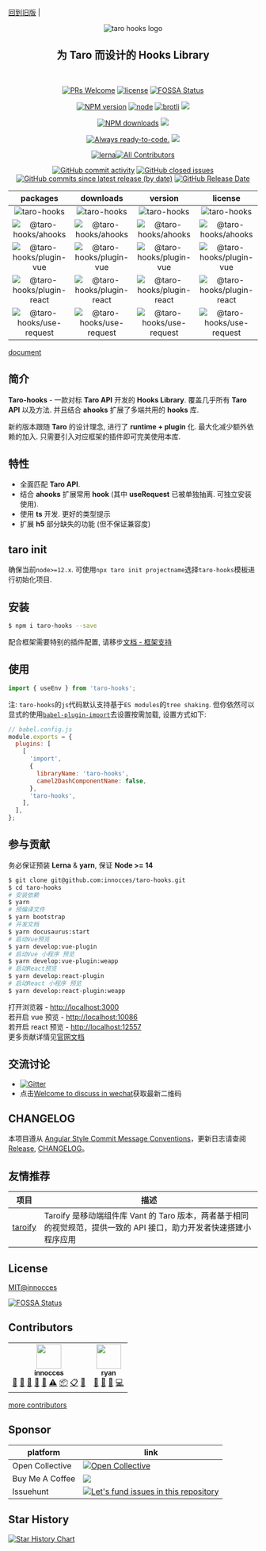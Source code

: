 [回到旧版](https://github.com/innocces/taro-hooks/tree/main) |

<div align="center">
  <img src="https://cdn.jsdelivr.net/gh/innocces/DrawingBed/2021-8-16/1629044969573-hook.png" alt="taro hooks logo"/>

## 为 **Taro** 而设计的 **Hooks Library**

  <br />

[![PRs Welcome][image-10]][8] [![license][image-4]][2] [![FOSSA Status][image-12]][10]

[![NPM version][image-1]][1] [![node][image-3]][2] [![brotli][image-21]][15] [![][image-22]][15]

[![NPM downloads][image-2]][2] [![][image-23]][16]

[![Always ready-to-code.][image-5]][3] [![][image-7]][5]

[![lerna][image-11]][9]<!-- ALL-CONTRIBUTORS-BADGE:START - Do not remove or modify this section -->[![All Contributors](https://img.shields.io/badge/all_contributors-2-orange.svg?style=for-the-badge)](#contributors-)

  <!-- ALL-CONTRIBUTORS-BADGE:END -->

[![GitHub commit activity][image-16]][13] [![GitHub closed issues][image-17]][13] [![GitHub commits since latest release (by date)][image-18]][13] [![GitHub Release Date][image-19]][13]

|                                                          packages                                                           |                                                  downloads                                                  |                                                version                                                 |                                                license                                                 |
| :-------------------------------------------------------------------------------------------------------------------------: | :---------------------------------------------------------------------------------------------------------: | :----------------------------------------------------------------------------------------------------: | :----------------------------------------------------------------------------------------------------: |
|                 ![taro-hooks](https://img.shields.io/badge/taro--hooks-pkg-blueviolet?style=for-the-badge)                  |               ![taro-hooks](https://img.shields.io/npm/dm/taro-hooks.svg?style=for-the-badge)               |               ![taro-hooks](https://img.shields.io/npm/v/taro-hooks?style=for-the-badge)               |               ![taro-hooks](https://img.shields.io/npm/l/taro-hooks?style=for-the-badge)               |
|       ![@taro-hooks/ahooks](https://img.shields.io/badge/%40taro--hooks%2Fahooks-pkg-blueviolet?style=for-the-badge)        |       ![@taro-hooks/ahooks](https://img.shields.io/npm/dm/@taro-hooks/ahooks.svg?style=for-the-badge)       |       ![@taro-hooks/ahooks](https://img.shields.io/npm/v/@taro-hooks/ahooks?style=for-the-badge)       |       ![@taro-hooks/ahooks](https://img.shields.io/npm/l/@taro-hooks/ahooks?style=for-the-badge)       |
|   ![@taro-hooks/plugin-vue](https://img.shields.io/badge/%40taro--hooks%2Fplugin--vue-pkg-blueviolet?style=for-the-badge)   |   ![@taro-hooks/plugin-vue](https://img.shields.io/npm/dm/@taro-hooks/plugin-vue.svg?style=for-the-badge)   |   ![@taro-hooks/plugin-vue](https://img.shields.io/npm/v/@taro-hooks/plugin-vue?style=for-the-badge)   |   ![@taro-hooks/plugin-vue](https://img.shields.io/npm/l/@taro-hooks/plugin-vue?style=for-the-badge)   |
| ![@taro-hooks/plugin-react](https://img.shields.io/badge/%40taro--hooks%2Fplugin--react-pkg-blueviolet?style=for-the-badge) | ![@taro-hooks/plugin-react](https://img.shields.io/npm/dm/@taro-hooks/plugin-react.svg?style=for-the-badge) | ![@taro-hooks/plugin-react](https://img.shields.io/npm/v/@taro-hooks/plugin-react?style=for-the-badge) | ![@taro-hooks/plugin-react](https://img.shields.io/npm/l/@taro-hooks/plugin-react?style=for-the-badge) |
|  ![@taro-hooks/use-request](https://img.shields.io/badge/%40taro--hooks%2Fuse--request-pkg-blueviolet?style=for-the-badge)  |  ![@taro-hooks/use-request](https://img.shields.io/npm/dm/@taro-hooks/use-request.svg?style=for-the-badge)  |  ![@taro-hooks/use-request](https://img.shields.io/npm/v/@taro-hooks/use-request?style=for-the-badge)  |  ![@taro-hooks/use-request](https://img.shields.io/npm/l/@taro-hooks/use-request?style=for-the-badge)  |

</div>

[document](https://next-version-taro-hooks.vercel.app)

## 简介

**Taro-hooks** - 一款对标 **Taro API** 开发的 **Hooks Library**. 覆盖几乎所有 **Taro API** 以及方法. 并且结合 **ahooks** 扩展了多端共用的 **hooks** 库.

新的版本跟随 **Taro** 的设计理念, 进行了 **runtime + plugin** 化. 最大化减少额外依赖的加入. 只需要引入对应框架的插件即可完美使用本库.

## 特性

- 全面匹配 **Taro API**.
- 结合 **ahooks** 扩展常用 **hook** (其中 **useRequest** 已被单独抽离. 可独立安装使用).
- 使用 **ts** 开发. 更好的类型提示
- 扩展 **h5** 部分缺失的功能 (但不保证兼容度)

## taro init

确保当前`node>=12.x`. 可使用`npx taro init projectname`选择`taro-hooks`模板进行初始化项目.

## 安装

```bash
$ npm i taro-hooks --save
```

配合框架需要特别的插件配置, 请移步[文档 - 框架支持](https://next-version-taro-hooks.vercel.app/site/docs/intro#%E6%A1%86%E6%9E%B6%E6%94%AF%E6%8C%81)

## 使用

```jsx
import { useEnv } from 'taro-hooks';
```

注: `taro-hooks`的`js`代码默认支持基于`ES modules`的`tree shaking`. 但你依然可以显式的使用[`babel-plugin-import`](https://github.com/ant-design/babel-plugin-import)去设置按需加载, 设置方式如下:

```js
// babel.config.js
module.exports = {
  plugins: [
    [
      'import',
      {
        libraryName: 'taro-hooks',
        camel2DashComponentName: false,
      },
      'taro-hooks',
    ],
  ],
};
```

## 参与贡献

务必保证预装 **Lerna** & **yarn**, 保证 **Node >= 14**

```bash
$ git clone git@github.com:innocces/taro-hooks.git
$ cd taro-hooks
# 安装依赖
$ yarn
# 预编译文件
$ yarn bootstrap
# 开发文档
$ yarn docusaurus:start
# 启动Vue预览
$ yarn develop:vue-plugin
# 启动Vue 小程序 预览
$ yarn develop:vue-plugin:weapp
# 启动React预览
$ yarn develop:react-plugin
# 启动React 小程序 预览
$ yarn develop:react-plugin:weapp
```

打开浏览器 - [http://localhost:3000](http://localhost:3000)  
若开启 vue 预览 - [http://localhost:10086](http://0.0.0.0:10086)  
若开启 react 预览 - [http://localhost:12557](http://localhost:12557)  
更多贡献详情见[官网文档](https://next-version-taro-hooks.vercel.app)

## 交流讨论

- [![Gitter](https://img.shields.io/badge/chat-on%20gitter-blueviolet?style=for-the-badge)](https://gitter.im/hooks/community?utm_source=badge&utm_medium=badge&utm_campaign=pr-badge&utm_content=body_badge)
- 点击[Welcome to discuss in wechat](https://github.com/innocces/taro-hooks/issues/12)获取最新二维码

## CHANGELOG

本项目遵从 [Angular Style Commit Message Conventions](https://gist.github.com/stephenparish/9941e89d80e2bc58a153)，更新日志请查阅 [Release](https://github.com/innocces/taro-hooks/releases), [CHANGELOG](https://github.com/innocces/taro-hooks/blob/main/CHANGELOG.md)。

## 友情推荐

| 项目                                              | 描述                                                                                                                |
| ------------------------------------------------- | ------------------------------------------------------------------------------------------------------------------- |
| [taroify](https://github.com/mallfoundry/taroify) | Taroify 是移动端组件库 Vant 的 Taro 版本，两者基于相同的视觉规范，提供一致的 API 接口，助力开发者快速搭建小程序应用 |

## License

[MIT@innocces](https://github.com/innocces/taro-hooks/blob/next/LICENSE)

[![FOSSA Status][image-13]][11]

## Contributors

<!-- ALL-CONTRIBUTORS-LIST:START - Do not remove or modify this section -->
<!-- prettier-ignore-start -->
<!-- markdownlint-disable -->
<table>
  <tr>
    <td align="center"><a href="https://github.com/innocces"><img src="https://avatars.githubusercontent.com/u/38065966?s=60&v=4?s=50" width="50px;" alt=""/><br /><sub><b>innocces</b></sub></a><br /><a href="#question-innocces" title="Answering Questions">💬</a> <a href="https://github.com/innocces/taro-hooks/commits?author=innocces" title="Documentation">📖</a> <a href="https://github.com/innocces/taro-hooks/pulls?q=is%3Apr+reviewed-by%3Ainnocces" title="Reviewed Pull Requests">👀</a> <a href="#talk-innocces" title="Talks">📢</a> <a href="#ideas-innocces" title="Ideas, Planning, & Feedback">🤔</a> <a href="https://github.com/innocces/taro-hooks/commits?author=innocces" title="Tests">⚠️</a> <a href="#platform-innocces" title="Packaging/porting to new platform">📦</a> <a href="#eventOrganizing-innocces" title="Event Organizing">📋</a> <a href="#design-innocces" title="Design">🎨</a></td>
    <td align="center"><a href="https://github.com/ryan-117"><img src="https://avatars.githubusercontent.com/u/24773896?v=4?s=50" width="50px;" alt=""/><br /><sub><b>ryan</b></sub></a><br /><a href="https://github.com/innocces/taro-hooks/commits?author=ryan-117" title="Documentation">📖</a> <a href="#talk-ryan-117" title="Talks">📢</a> <a href="#ideas-ryan-117" title="Ideas, Planning, & Feedback">🤔</a> <a href="https://github.com/innocces/taro-hooks/commits?author=ryan-117" title="Code">💻</a></td>
  </tr>
</table>

<!-- markdownlint-restore -->
<!-- prettier-ignore-end -->

<!-- ALL-CONTRIBUTORS-LIST:END -->

[more contributors](https://github.com/innocces/taro-hooks/blob/main/CONTRIBUTORS.md)

## Sponsor

| platform        | link                                                                                                                                                                                                                                                                       |
| --------------- | -------------------------------------------------------------------------------------------------------------------------------------------------------------------------------------------------------------------------------------------------------------------------- |
| Open Collective | [![Open Collective](https://opencollective.com/taro-hooks/tiers/sponsor.svg)](https://opencollective.com/taro-hooks)                                                                                                                                                       |
| Buy Me A Coffee | <a href="https://www.buymeacoffee.com/innocces" target="_blank"><img src="https://img.buymeacoffee.com/button-api/?text=Buy me a coffee 🎉&emoji=&slug=innocces&button_colour=BD5FFF&font_colour=ffffff&font_family=Comic&outline_colour=000000&coffee_colour=FFDD00"></a> |
| Issuehunt       | [![Let's fund issues in this repository](https://issuehunt.io/static/embed/issuehunt-button-v1.svg)](https://issuehunt.io/repos/379632117)                                                                                                                                 |

## Star History

[![Star History Chart](https://api.star-history.com/svg?repos=innocces/taro-hooks&type=Date)](https://star-history.com/#innocces/taro-hooks&Date)

[1]: https://www.npmjs.com/package/taro-hooks
[2]: https://npmjs.org/package/taro-hooks
[3]: https://gitpod.io/#https://github.com/innocces/taro-hooks
[4]: https://github.com/umijs/dumi
[5]: https://codecov.io/gh/innocces/taro-hooks
[6]: https://app.netlify.com/sites/taro-hooks/deploys
[7]: https://www.npmjs.com/package/father-build
[8]: http://makeapullrequest.com
[9]: https://lerna.js.org/
[10]: https://app.fossa.com/projects/git%2Bgithub.com%2Finnocces%2Ftaro-hooks?ref=badge_shield
[11]: https://app.fossa.com/projects/git%2Bgithub.com%2Finnocces%2Ftaro-hooks?ref=badge_large
[12]: https://gitee.com/inocces/taro-hooks
[13]: https://github.com/innocces/taro-hooks
[14]: https://packagephobia.now.sh/result?p=taro-hooks
[15]: https://bundlephobia.com/result?p=taro-hooks
[16]: https://www.jsdelivr.com/package/npm/taro-hooks
[image-1]: https://img.shields.io/npm/v/taro-hooks.svg?style=for-the-badge
[image-2]: https://img.shields.io/npm/dm/taro-hooks.svg?style=for-the-badge
[image-3]: https://img.shields.io/node/v/taro-hooks.svg?style=for-the-badge
[image-4]: https://img.shields.io/npm/l/taro-hooks.svg?style=for-the-badge
[image-5]: https://img.shields.io/badge/Gitpod-ready--to--code-908a85?logo=gitpod&style=for-the-badge
[image-7]: https://img.shields.io/codecov/c/gh/innocces/taro-hooks?style=for-the-badge
[image-10]: https://img.shields.io/badge/PRs-welcome-brightgreen.svg?style=for-the-badge
[image-11]: https://img.shields.io/badge/maintained%20with-lerna-cc00ff.svg?style=for-the-badge
[image-12]: https://app.fossa.com/api/projects/git%2Bgithub.com%2Finnocces%2Ftaro-hooks.svg
[image-13]: https://app.fossa.com/api/projects/git%2Bgithub.com%2Finnocces%2Ftaro-hooks.svg?type=large
[image-14]: https://img.shields.io/badge/all_contributors-13-orange.svg?style=for-the-badge
[image-15]: https://gitee.com/inocces/taro-hooks/widgets/widget_card.svg?colors=4183c4,ffffff,ffffff,e3e9ed,666666,9b9b9b&style=for-the-badge
[image-16]: https://img.shields.io/github/commit-activity/y/innocces/taro-hooks/next?style=for-the-badge
[image-17]: https://img.shields.io/github/issues-closed/innocces/taro-hooks?style=for-the-badge
[image-18]: https://img.shields.io/github/commits-since/innocces/taro-hooks/latest/next?style=for-the-badge
[image-19]: https://img.shields.io/github/release-date/innocces/taro-hooks?style=for-the-badge
[image-20]: https://img.shields.io/packagephobia/install/taro-hooks
[image-21]: https://img.shields.io/bundlephobia/minzip/taro-hooks?style=for-the-badge
[image-22]: https://img.shields.io/badge/tree--shaking-support-blue?style=for-the-badge
[image-23]: https://img.shields.io/jsdelivr/npm/hm/taro-hooks?style=for-the-badge
[image-24]: https://img.shields.io/jsdelivr/v/npm/taro-hooks
[image-25]: https://gitee.com/inocces/taro-hooks/badge/star.svg
[image-26]: https://img.shields.io/github/stars/innocces/taro-hooks?style=for-the-badge&logo=GitHub
